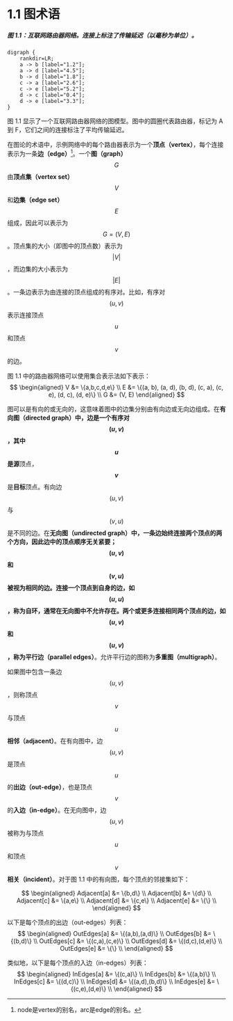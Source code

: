 # 1.1 图术语

##### 图 1.1：互联网路由器网络。连接上标注了传输延迟（以毫秒为单位）。

```viz
digraph {
    rankdir=LR;
    a -> b [label="1.2"];
    a -> d [label="4.5"];
    b -> d [label="1.8"];
    c -> a [label="2.6"];
    c -> e [label="5.2"];
    d -> c [label="0.4"];
    d -> e [label="3.3"];
}
```

图 1.1 显示了一个互联网路由器网络的图模型。图中的圆圈代表路由器，标记为 A 到 F，它们之间的连接标注了平均传输延迟。

在图论的术语中，示例网络中的每个路由器表示为一个**顶点（vertex）**，每个连接表示为一条**边（edge）**[^1]。一个**图（graph）** $$ G $$ 由**顶点集（vertex set）** $$ V $$ 和**边集（edge set）** $$ E $$ 组成，因此可以表示为 $$ G = (V, E) $$。顶点集的大小（即图中的顶点数）表示为 $$ |V| $$，而边集的大小表示为 $$ |E| $$。一条边表示为由连接的顶点组成的有序对。比如，有序对 $$ (u, v) $$ 表示连接顶点 $$ u $$ 和顶点 $$ v $$ 的边。

[^1]: node是vertex的别名，arc是edge的别名。

图 1.1 中的路由器网络可以使用集合表示法如下表示：
$$
    \begin{aligned}
    V &= \{a,b,c,d,e\} \\
    E &= \{(a, b), (a, d), (b, d), (c, a), (c, e), (d, c), (d, e)\} \\ 
    G &= (V, E) 
    \end{aligned}
$$

图可以是有向的或无向的，这意味着图中的边集分别由有向边或无向边组成。在**有向图（directed graph）**中，边是一个有序对 $$(u, v)$$，其中 **$$u$$** 是**源**顶点，**$$v$$** 是**目标**顶点。有向边 $$(u, v)$$ 与 $$(v, u)$$ 是不同的边。在**无向图（undirected graph）**中，一条边始终连接两个顶点的两个方向，因此边中的顶点顺序无关紧要；$$(u, v)$$ 和 $$(v, u)$$ 被视为相同的边。连接一个顶点到自身的边，如 $$(u, u)$$，称为自环，通常在无向图中不允许存在。两个或更多连接相同两个顶点的边，如 $$(u, v)$$ 和 $$(u, v)$$，称为**平行边（parallel edges）**。允许平行边的图称为**多重图（multigraph）**。

如果图中包含一条边 $$(u, v)$$，则称顶点 $$v$$ 与顶点 $$u$$ **相邻（adjacent）**。在有向图中，边 $$(u, v)$$ 是顶点 $$u$$ 的**出边（out-edge）**，也是顶点 $$v$$ 的**入边（in-edge）**。在无向图中，边 $$(u, v)$$ 被称为与顶点 $$u$$ 和顶点 $$v$$ **相关（incident）**。对于图 1.1 中的有向图，每个顶点的邻接集如下：

$$
    \begin{aligned}
    Adjacent[a] &= \{b,d\} \\
    Adjacent[b] &= \{d\} \\
    Adjacent[c] &= \{a,e\} \\
    Adjacent[d] &= \{c,e\} \\
    Adjacent[e] &= \{\} \\
    \end{aligned}
$$

以下是每个顶点的出边（out-edges）列表：
$$
    \begin{aligned}
    OutEdges[a] &= \{(a,b),(a,d)\} \\
    OutEdges[b] &= \{(b,d)\} \\
    OutEdges[c] &= \{(c,a),(c,e)\} \\
    OutEdges[d] &= \{(d,c),(d,e)\} \\
    OutEdges[e] &= \{\} \\
    \end{aligned}
$$

类似地，以下是每个顶点的入边（in-edges）列表：
$$
    \begin{aligned}
    InEdges[a] &= \{(c,a)\} \\
    InEdges[b] &= \{(a,b)\} \\
    InEdges[c] &= \{(d,c)\} \\
    InEdges[d] &= \{(a,d),(b,d)\} \\
    InEdges[e] &= \{(c,e),(d,e)\} \\
    \end{aligned}
$$